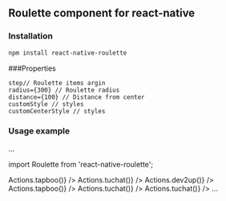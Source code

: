 ## Roulette component for react-native

### Installation
```bash
npm install react-native-roulette
```

###Properties

```
step// Roulette items argin
radius={300} // Roulette radius
distance={100} // Distance from center
customStyle // styles
customCenterStyle // styles
```

### Usage example

...

import Roulette from 'react-native-roulette';

<Roulette>
            <AppIcon
              ref="icon"
              logo={TAPBOO_LOGO}
              title="TAPBOO"
              onPress={() => Actions.tapboo()}
            />
            <AppIcon
              ref="icon"
              logo={TUCHAT_LOGO}
              title="TUCHAT"
              onPress={() => Actions.tuchat()}
            />
            <AppIcon
              ref="icon"
              logo={DEV2UP_LOGO}
              title="DEV2UP"
              onPress={() => Actions.dev2up()}
            />
            <AppIcon
              ref="icon"
              logo={TAPBOO_LOGO}
              title="TAPBOO"
              onPress={() => Actions.tapboo()}
            />
            <AppIcon
              ref="icon"
              logo={TUCHAT_LOGO}
              title="TUCHAT"
              onPress={() => Actions.tuchat()}
            />
            <AppIcon
              ref="icon"
              logo={TUCHAT_LOGO}
              title="TUCHAT"
              onPress={() => Actions.tuchat()}
            />
          </Roulette>
...

```

